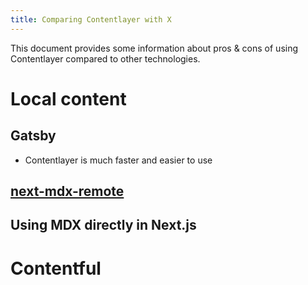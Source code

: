 ```yaml
---
title: Comparing Contentlayer with X
---
```


This document provides some information about pros & cons of using Contentlayer compared to other technologies.

# Local content

## Gatsby

- Contentlayer is much faster and easier to use

## [next-mdx-remote](https://github.com/hashicorp/next-mdx-remote)

## Using MDX directly in Next.js

# Contentful

